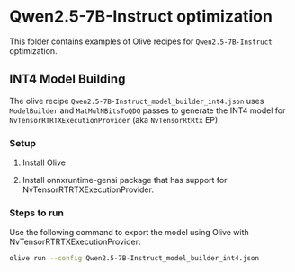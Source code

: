 # Qwen2.5-7B-Instruct optimization

This folder contains examples of Olive recipes for `Qwen2.5-7B-Instruct` optimization.

## INT4 Model Building

The olive recipe `Qwen2.5-7B-Instruct_model_builder_int4.json` uses `ModelBuilder` and `MatMulNBitsToQDQ` passes to generate the INT4 model for `NvTensorRTRTXExecutionProvider` (aka `NvTensorRtRtx` EP).

### Setup

1. Install Olive 

2. Install onnxruntime-genai package that has support for NvTensorRTRTXExecutionProvider.

### Steps to run

Use the following command to export the model using Olive with NvTensorRTRTXExecutionProvider:

```bash
olive run --config Qwen2.5-7B-Instruct_model_builder_int4.json
```